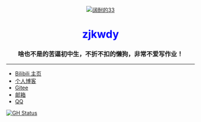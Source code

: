 
<!--
**zjkwdy/zjkwdy** is a ✨ _special_ ✨ repository because its `README.md` (this file) appears on your GitHub profile.
Here are some ideas to get you started:
- 🔭 I’m currently working on ...
- 🌱 I’m currently learning ...
- 👯 I’m looking to collaborate on ...
- 🤔 I’m looking for help with ...
- 💬 Ask me about ...
- 📫 How to reach me: ...
- 😄 Pronouns: ...
- ⚡ Fun fact: ...
-->

<p align="center">
    <a href="//file.nmb.show/view.php/e82c83329c3c0f728a8d29cd030f6a52.mp3">
        <img src="https://s3.ax1x.com/2021/03/04/6ZaqjP.gif" alt="阔耐的33" title="看我干嘛！">
    </a>
    <h1 align="center"><font color="blue">zjkwdy</font></h1>
    <h3 align="center">啥也不是的苦逼初中生，不折不扣的懒狗，非常不爱写作业！</h3>
</p>

---



- [Bilibili 主页](https://space.bilibili.com/470310172)
- [个人博客](https://wdsjimin.gitee.io)
- [Gitee](https://gitee.com/wdsjimin)
- [邮箱](mailto:3377911508@qq.com)
- [QQ](https://api.66mz8.com/api/qq.talk.php?qq=3377911508&format=card)

[![GH Status](https://github-readme-stats.vercel.app/api?username=zjkwdy&show_icons=true&title_color=fff&icon_color=79ff97&text_color=9f9f9f&bg_color=151515)]()
